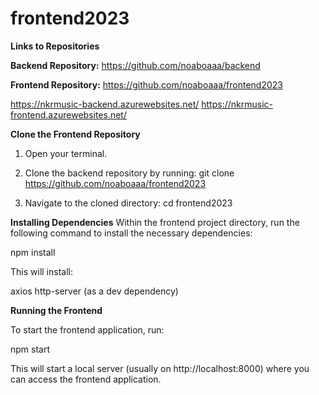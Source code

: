 # frontend2023

**Links to Repositories**

**Backend Repository:** https://github.com/noaboaaa/backend 

**Frontend Repository:** https://github.com/noaboaaa/frontend2023

https://nkrmusic-backend.azurewebsites.net/
https://nkrmusic-frontend.azurewebsites.net/
 
**Clone the Frontend Repository**

1. Open your terminal.
   
3. Clone the backend repository by running:
   git clone https://github.com/noaboaaa/frontend2023

4. Navigate to the cloned directory:
    cd frontend2023

**Installing Dependencies**
Within the frontend project directory, run the following command to install the necessary dependencies:

npm install

This will install:

axios
http-server (as a dev dependency)


**Running the Frontend**

To start the frontend application, run:

npm start 

This will start a local server (usually on http://localhost:8000) where you can access the frontend application.




